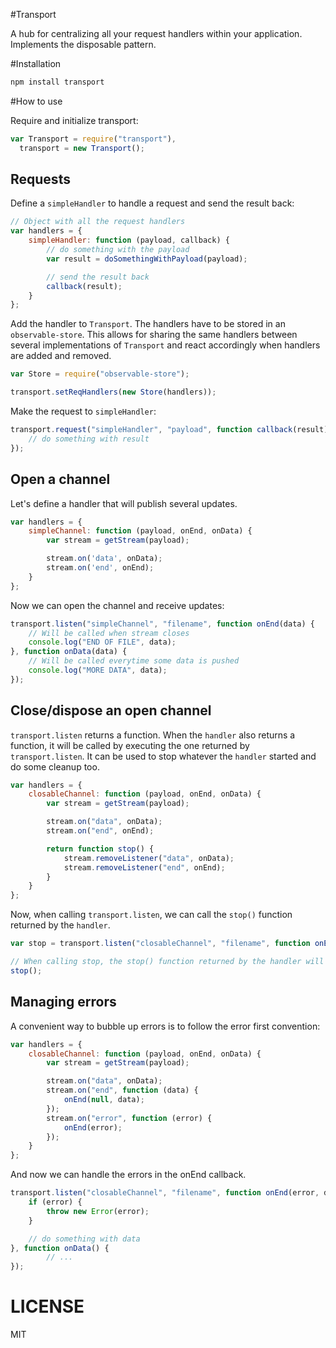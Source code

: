#Transport

A hub for centralizing all your request handlers within your application. Implements the disposable pattern.

#Installation

```bash
npm install transport
```

#How to use

Require and initialize transport:

```js
var Transport = require("transport"),
  transport = new Transport();
```

## Requests

Define a `simpleHandler` to handle a request and send the result back:

```js
// Object with all the request handlers
var handlers = {
    simpleHandler: function (payload, callback) {
        // do something with the payload
        var result = doSomethingWithPayload(payload);

        // send the result back
        callback(result);
    }
};
```

Add the handler to `Transport`. The handlers have to be stored in an `observable-store`. This allows for sharing the same handlers between several implementations of `Transport` and react accordingly when handlers are added and removed.

```js
var Store = require("observable-store");

transport.setReqHandlers(new Store(handlers));
```

Make the request to `simpleHandler`:

```js
transport.request("simpleHandler", "payload", function callback(result) {
    // do something with result
});
```

## Open a channel

Let's define a handler that will publish several updates.

```js
var handlers = {
    simpleChannel: function (payload, onEnd, onData) {
        var stream = getStream(payload);

        stream.on('data', onData);
        stream.on('end', onEnd);
    }
};
```

Now we can open the channel and receive updates:

```js
transport.listen("simpleChannel", "filename", function onEnd(data) {
    // Will be called when stream closes
    console.log("END OF FILE", data);
}, function onData(data) {
    // Will be called everytime some data is pushed
    console.log("MORE DATA", data);
});
```

## Close/dispose an open channel

`transport.listen` returns a function. When the `handler` also returns a function, it will be called by executing the one returned by `transport.listen`. It can be used to stop whatever the `handler` started and do some cleanup too.

```js
var handlers = {
    closableChannel: function (payload, onEnd, onData) {
        var stream = getStream(payload);

        stream.on("data", onData);
        stream.on("end", onEnd);

        return function stop() {
            stream.removeListener("data", onData);
            stream.removeListener("end", onEnd);
        }
    }
};
```

Now, when calling `transport.listen`, we can call the `stop()` function returned by the `handler`.

```js
var stop = transport.listen("closableChannel", "filename", function onEnd() { ... }, function onData() { ... });

// When calling stop, the stop() function returned by the handler will be executed.
stop();
```

## Managing errors

A convenient way to bubble up errors is to follow the error first convention:

```js
var handlers = {
    closableChannel: function (payload, onEnd, onData) {
        var stream = getStream(payload);

        stream.on("data", onData);
        stream.on("end", function (data) {
            onEnd(null, data);
        });
        stream.on("error", function (error) {
            onEnd(error);
        });
    }
};
````

And now we can handle the errors in the onEnd callback.

```js
transport.listen("closableChannel", "filename", function onEnd(error, data) {
    if (error) {
        throw new Error(error);
    }

    // do something with data
}, function onData() {
        // ...
});
```


LICENSE
=======

MIT
